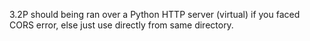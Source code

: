 3.2P should being ran over a Python HTTP server (virtual) if you faced CORS error, else just use directly from same directory.
